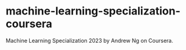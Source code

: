 # machine-learning-specialization-coursera
Machine Learning Specialization 2023 by Andrew Ng on Coursera.
